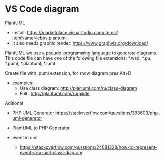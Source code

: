 # VS Code diagram
PlantUML 
* install: https://marketplace.visualstudio.com/items?itemName=jebbs.plantuml
* it also needs graphic render: https://www.graphviz.org/download/

PlantUML we use a pseudo-programming language to generate diagrams. This code file can have one of the following file extensions:
*.wsd, *.pu, *.puml, *.plantuml, *.iuml

Create file with .puml extension, for show diagram pres Alt+D
* examples:
  * Use class diagram: http://plantuml.com/ru/class-diagram
  * Full : http://plantuml.com/ru/guide

Aditional
* PHP UML Generator https://stackoverflow.com/questions/393603/php-uml-generator
* PlantUML to PHP Generator

* event in uml
  * https://stackoverflow.com/questions/24681328/how-to-represent-event-in-a-uml-class-diagram